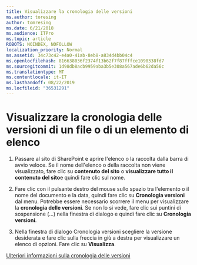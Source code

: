 ```yaml
---
title: Visualizzare la cronologia delle versioni
ms.author: toresing
author: tomresing
ms.date: 6/21/2018
ms.audience: ITPro
ms.topic: article
ROBOTS: NOINDEX, NOFOLLOW
localization_priority: Normal
ms.assetid: 34c73c42-e4a0-41ab-8eb8-a834d4bb04c4
ms.openlocfilehash: 816638036f2374f13b62f7f87fffce1090338fd7
ms.sourcegitcommit: 1d98db8acb9959aba3b5e308a567ade6b62da56c
ms.translationtype: MT
ms.contentlocale: it-IT
ms.lasthandoff: 08/22/2019
ms.locfileid: "36531291"
---
```

# <a name="view-version-history-of-a-file-or-list-item"></a>Visualizzare la cronologia delle versioni di un file o di un elemento di elenco

1. Passare al sito di SharePoint e aprire l'elenco o la raccolta dalla barra di avvio veloce. Se il nome dell'elenco o della raccolta non viene visualizzato, fare clic su **contenuto del sito** o **visualizzare tutto il contenuto del sito**e quindi fare clic sul nome.
    
2. Fare clic con il pulsante destro del mouse sullo spazio tra l'elemento o il nome del documento e la data, quindi fare clic su **Cronologia versioni** dal menu. Potrebbe essere necessario scorrere il menu per visualizzare la **cronologia delle versioni**. Se non lo si vede, fare clic sui puntini di sospensione (...) nella finestra di dialogo e quindi fare clic su **Cronologia versioni**.
    
3. Nella finestra di dialogo Cronologia versioni scegliere la versione desiderata e fare clic sulla freccia in giù a destra per visualizzare un elenco di opzioni. Fare clic su **Visualizza**.
    
[Ulteriori informazioni sulla cronologia delle versioni](https://go.microsoft.com/fwlink/?linkid=875709)
  

